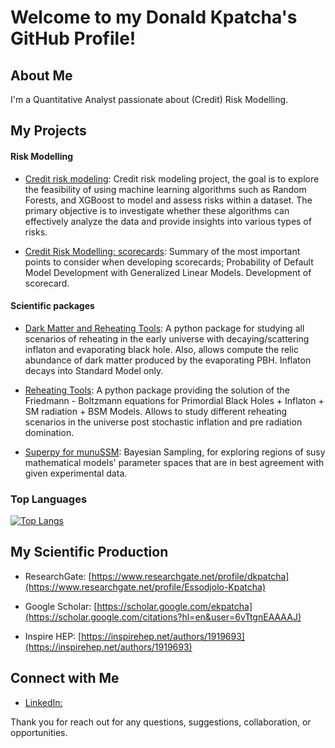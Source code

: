 # Welcome to my Donald Kpatcha's GitHub Profile! 

## About Me

I'm a Quantitative Analyst passionate about (Credit) Risk Modelling.


## My Projects

#### Risk Modelling

- [Credit risk modeling](https://github.com/ekdonald/Credit-Risk-Modelling.git): Credit risk modeling project, the goal is to explore the feasibility of using machine learning algorithms such as Random Forests, and XGBoost to model and assess risks within a dataset. The primary objective is to investigate whether these algorithms can effectively analyze the data and provide insights into various types of risks.

- [Credit Risk Modelling: scorecards](https://github.com/ekdonald/Credit-Risk-with-GLMs-Scorecards.git): Summary of the most important points to consider when developing scorecards; Probability of Default Model Development with Generalized Linear Models. Development of scorecard.
  
#### Scientific packages

- [Dark Matter and Reheating Tools](https://github.com/ekdonald/DMandReheatingTools.git): A python package for studying all scenarios of reheating in the early universe with decaying/scattering inflaton and evaporating black hole. Also, allows compute the relic abundance of dark matter produced by the evaporating PBH. Inflaton decays into Standard Model only. 

- [Reheating Tools](https://github.com/ekdonald/ReheatingPyTools.git): A python package providing the solution of the Friedmann - Boltzmann equations for Primordial Black Holes + Inflaton + SM radiation + BSM Models. Allows to study different reheating scenarios in the universe post stochastic inflation and pre radiation domination. 

- [Superpy for munuSSM](https://github.com/ekdonald/Superpy4munuSSM.git): Bayesian Sampling, for exploring regions of susy mathematical models' parameter spaces that are in best agreement with given experimental data. 


### Top Languages

[![Top Langs](https://github-readme-stats.vercel.app/api/top-langs/?username=ekdonald&layout=compact)](https://github.com/anuraghazra/github-readme-stats)


## My Scientific Production

- ResearchGate: [https://www.researchgate.net/profile/dkpatcha](https://www.researchgate.net/profile/Essodjolo-Kpatcha)

- Google Scholar: [https://scholar.google.com/ekpatcha](https://scholar.google.com/citations?hl=en&user=6vTtgnEAAAAJ)

- Inspire HEP: [https://inspirehep.net/authors/1919693](https://inspirehep.net/authors/1919693)


## Connect with Me

- [LinkedIn:](https://www.linkedin.com/in/essodjolo-kpatcha/)


Thank you for reach out for any questions, suggestions, collaboration, or opportunities.
